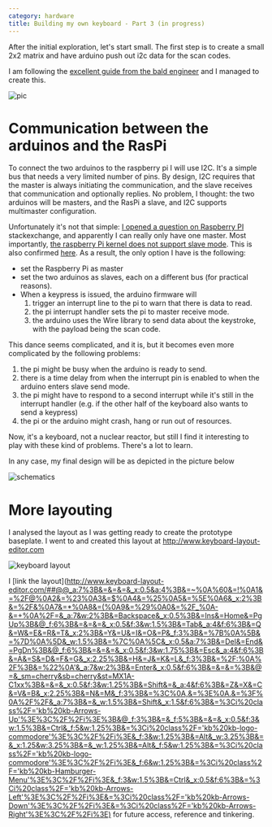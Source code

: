 ```yaml
---
category: hardware
title: Building my own keyboard - Part 3 (in progress)
---
```


After the initial exploration, let's start small. The first step is to create a small 2x2 matrix 
and have arduino push out i2c data for the scan codes.

I am following the [excellent guide from the bald engineer](https://www.baldengineer.com/arduino-keyboard-matrix-tutorial.html)
and I managed to create this.

![pic](https://raw.githubusercontent.com/stefanoborini/keymine/master/pics/20190920_184318.jpg)


# Communication between the arduinos and the RasPi

To connect the two arduinos to the raspberry pi I will use I2C. It's a simple
bus that needs a very limited number of pins. By design, I2C requires that the
master is always initiating the communication, and the slave receives that
communication and optionally replies. No problem, I thought: the two arduinos
will be masters, and the RasPi a slave, and I2C supports multimaster
configuration. 

Unfortunately it's not that simple: [I opened a question on Raspberry PI](https://raspberrypi.stackexchange.com/questions/102162/i2c-communication-between-two-arduino-masters-sending-events-and-one-raspberry-p)
stackexchange, and apparently I can really only have one master. Most
importantly, [the raspberry Pi kernel does not support slave mode](https://github.com/qriozum/kernel/blob/master/Documentation/i2c/summary).
This is also confirmed [here](https://raspberrypi.stackexchange.com/questions/5584/i2c-raspberri-pi-as-a-slave).
As a result, the only option I have is the following:

- set the Raspberry Pi as master
- set the two arduinos as slaves, each on a different bus (for practical reasons).
- When a keypress is issued, the arduino firmware will
  1. trigger an interrupt line to the pi to warn that there is data to read.
  2. the pi interrupt handler sets the pi to master receive mode.
  3. the arduino uses the Wire library to send data about the keystroke, with the payload being the scan code.

This dance seems complicated, and it is, but it becomes even more complicated by the following problems:

1. the pi might be busy when the arduino is ready to send.
2. there is a time delay from when the interrupt pin is enabled to when the arduino enters slave send mode.
3. the pi might have to respond to a second interrupt while it's still in the interrupt handler (e.g. if the other half of the keyboard also wants to send a keypress)
4. the pi or the arduino might crash, hang or run out of resources.

Now, it's a keyboard, not a nuclear reactor, but still I find it interesting to
play with these kind of problems. There's a lot to learn.

In any case, my final design will be as depicted in the picture below

![schematics](https://raw.githubusercontent.com/stefanoborini/keymine/master/schematics/schema-0.1.png)


# More layouting

I analysed the layout as I was getting ready to create the prototype baseplate. I went to and created this
layout at http://www.keyboard-layout-editor.com

![keyboard layout](https://raw.githubusercontent.com/stefanoborini/keymine/master/layouts/units-v0.3.png)

I [link the layout](http://www.keyboard-layout-editor.com/##@@_a:7%3B&=&=&=&_x:0.5&a:4%3B&=~%0A%60&=!%0A1&=%2F@%0A2&=%23%0A3&=$%0A4&=%25%0A5&=%5E%0A6&_x:2%3B&=%2F&%0A7&=*%0A8&=(%0A9&=%29%0A0&=%2F_%0A-&=+%0A%2F=&_a:7&w:2%3B&=Backspace&_x:0.5%3B&=Ins&=Home&=PgUp%3B&@_f:6%3B&=&=&=&_x:0.5&f:3&w:1.5%3B&=Tab&_a:4&f:6%3B&=Q&=W&=E&=R&=T&_x:2%3B&=Y&=U&=I&=O&=P&_f:3%3B&=%7B%0A%5B&=%7D%0A%5D&_w:1.5%3B&=%7C%0A%5C&_x:0.5&a:7%3B&=Del&=End&=PgDn%3B&@_f:6%3B&=&=&=&_x:0.5&f:3&w:1.75%3B&=Esc&_a:4&f:6%3B&=A&=S&=D&=F&=G&_x:2.25%3B&=H&=J&=K&=L&_f:3%3B&=%2F:%0A%2F%3B&=%22%0A'&_a:7&w:2%3B&=Enter&_x:0.5&f:6%3B&=&=&=%3B&@=&_sm=cherry&sb=cherry&st=MX1A-C1xx%3B&=&=&_x:0.5&f:3&w:1.25%3B&=Shift&=&_a:4&f:6%3B&=Z&=X&=C&=V&=B&_x:2.25%3B&=N&=M&_f:3%3B&=%3C%0A,&=%3E%0A.&=%3F%0A%2F%2F&_a:7%3B&=&_w:1.5%3B&=Shift&_x:1.5&f:6%3B&=%3Ci%20class%2F='kb%20kb-Arrows-Up'%3E%3C%2F%2Fi%3E%3B&@_f:3%3B&=&_f:5%3B&=&=&_x:0.5&f:3&w:1.5%3B&=Ctrl&_f:5&w:1.25%3B&=%3Ci%20class%2F='kb%20kb-logo-commodore'%3E%3C%2F%2Fi%3E&_f:3&w:1.25%3B&=Alt&_w:3.25%3B&=&_x:1.25&w:3.25%3B&=&_w:1.25%3B&=Alt&_f:5&w:1.25%3B&=%3Ci%20class%2F='kb%20kb-logo-commodore'%3E%3C%2F%2Fi%3E&_f:6&w:1.25%3B&=%3Ci%20class%2F='kb%20kb-Hamburger-Menu'%3E%3C%2F%2Fi%3E&_f:3&w:1.5%3B&=Ctrl&_x:0.5&f:6%3B&=%3Ci%20class%2F='kb%20kb-Arrows-Left'%3E%3C%2F%2Fi%3E&=%3Ci%20class%2F='kb%20kb-Arrows-Down'%3E%3C%2F%2Fi%3E&=%3Ci%20class%2F='kb%20kb-Arrows-Right'%3E%3C%2F%2Fi%3E) for future access, reference and tinkering.




